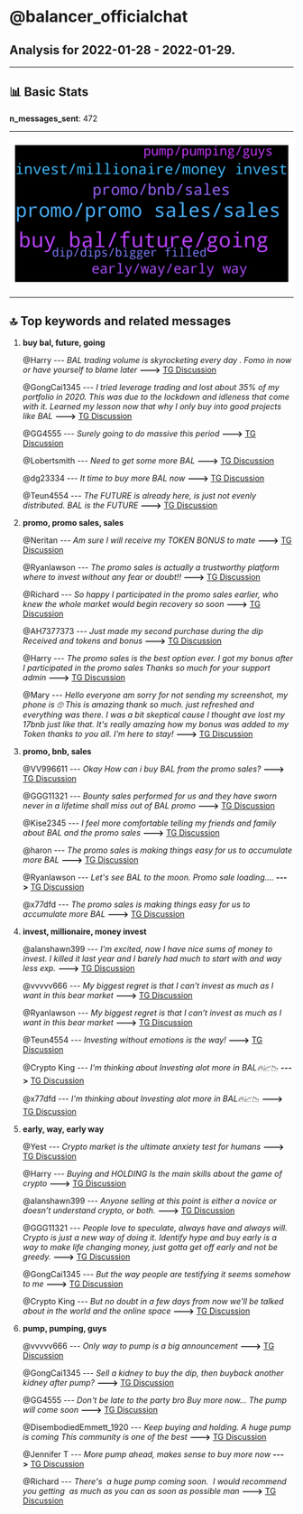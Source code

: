 # **@balancer_officialchat**
 ## Analysis for **2022-01-28** - **2022-01-29**.

---

## 📊 **Basic Stats**

**n_messages_sent**: 472

---
![wordcloud](balancer_officialchat_1Days_wordcloud.png)

---


## 🔝 **Top keywords and related messages**

1. **buy bal, future, going**

    @Harry --- *BAL trading volume is skyrocketing every day .  Fomo in now or have yourself to blame later* **--->** [TG Discussion](https://t.me/balancer_officialchat/27809)

    @GongCai1345 --- *I tried leverage trading and lost about 35% of my portfolio in 2020. This was due to the lockdown and idleness that come with it. Learned my lesson now that why I only buy into good projects like BAL* **--->** [TG Discussion](https://t.me/balancer_officialchat/27289)

    @GG4555 --- *Surely going to do massive this period* **--->** [TG Discussion](https://t.me/balancer_officialchat/27577)

    @Lobertsmith --- *Need to get some more BAL* **--->** [TG Discussion](https://t.me/balancer_officialchat/27474)

    @dg23334 --- *It time to buy more BAL now* **--->** [TG Discussion](https://t.me/balancer_officialchat/27427)

    @Teun4554 --- *The FUTURE is already here, is just not evenly distributed. BAL is the FUTURE* **--->** [TG Discussion](https://t.me/balancer_officialchat/27276)

2. **promo, promo sales, sales**

    @Neritan --- *Am sure I will receive my TOKEN BONUS to mate* **--->** [TG Discussion](https://t.me/balancer_officialchat/27374)

    @Ryanlawson --- *The promo sales is actually a trustworthy platform where to invest without any fear or doubt!!* **--->** [TG Discussion](https://t.me/balancer_officialchat/27682)

    @Richard --- *So happy I participated in the promo sales earlier, who knew the whole market would begin recovery so soon* **--->** [TG Discussion](https://t.me/balancer_officialchat/27640)

    @AH7377373 --- *Just made my second purchase during the dip Received and tokens and  bonus* **--->** [TG Discussion](https://t.me/balancer_officialchat/27279)

    @Harry --- *The promo sales is the best option ever. I got my bonus after I participated  in the promo sales Thanks so much for your support admin* **--->** [TG Discussion](https://t.me/balancer_officialchat/27647)

    @Mary --- *Hello everyone am sorry for not sending my screenshot, my phone is 🙄 This is amazing thank so much. just refreshed and everything was there. I was a bit skeptical cause I thought ave lost my 17bnb just like that. It's really amazing how my bonus was added to my Token thanks to you all. I'm here to stay!* **--->** [TG Discussion](https://t.me/balancer_officialchat/27335)

3. **promo, bnb, sales**

    @VV996611 --- *Okay How can i buy BAL from the promo sales?* **--->** [TG Discussion](https://t.me/balancer_officialchat/27621)

    @GGG11321 --- *Bounty sales performed for us and they have sworn never in a lifetime shall miss out of BAL promo* **--->** [TG Discussion](https://t.me/balancer_officialchat/27697)

    @Kise2345 --- *I feel more comfortable telling my friends and family about BAL and the promo sales* **--->** [TG Discussion](https://t.me/balancer_officialchat/27385)

    @haron --- *The promo sales is making things easy for us to accumulate more BAL* **--->** [TG Discussion](https://t.me/balancer_officialchat/27413)

    @Ryanlawson --- *Let's see BAL to the moon. Promo sale loading....* **--->** [TG Discussion](https://t.me/balancer_officialchat/27322)

    @x77dfd --- *The promo sales is making things easy for us to accumulate more BAL* **--->** [TG Discussion](https://t.me/balancer_officialchat/27362)

4. **invest, millionaire, money invest**

    @alanshawn399 --- *I'm excited, now I have nice sums of money to invest. I killed it last year and I barely had much to start with and way less exp.* **--->** [TG Discussion](https://t.me/balancer_officialchat/27297)

    @vvvvv666 --- *My biggest regret is that I can’t invest as much as I want in this bear market* **--->** [TG Discussion](https://t.me/balancer_officialchat/27210)

    @Ryanlawson --- *My biggest regret is that I can’t invest as much as I want in this bear market* **--->** [TG Discussion](https://t.me/balancer_officialchat/27231)

    @Teun4554 --- *Investing without emotions is the way!* **--->** [TG Discussion](https://t.me/balancer_officialchat/27766)

    @Crypto King --- *I'm thinking about Investing alot more in BAL🔥📈📉* **--->** [TG Discussion](https://t.me/balancer_officialchat/27380)

    @x77dfd --- *I'm thinking about Investing alot more in BAL🔥📈📉* **--->** [TG Discussion](https://t.me/balancer_officialchat/27420)

5. **early, way, early way**

    @Yest --- *Crypto market is the ultimate anxiety test for humans* **--->** [TG Discussion](https://t.me/balancer_officialchat/27825)

    @Harry --- *Buying and HOLDING Is the main skills about the game of crypto* **--->** [TG Discussion](https://t.me/balancer_officialchat/27248)

    @alanshawn399 --- *Anyone selling at this point is either a novice or doesn’t understand crypto, or both.* **--->** [TG Discussion](https://t.me/balancer_officialchat/27679)

    @GGG11321 --- *People love to speculate, always have and always will. Crypto is just a new way of doing it.  Identify hype and buy early is a way to make life changing money, just gotta get off early and not be greedy.* **--->** [TG Discussion](https://t.me/balancer_officialchat/27567)

    @GongCai1345 --- *But the way people are testifying it seems somehow to me* **--->** [TG Discussion](https://t.me/balancer_officialchat/27684)

    @Crypto King --- *But no doubt in a few days from now we'll be talked about in the world and the online space* **--->** [TG Discussion](https://t.me/balancer_officialchat/27656)

6. **pump, pumping, guys**

    @vvvvv666 --- *Only way to pump is a big announcement* **--->** [TG Discussion](https://t.me/balancer_officialchat/27710)

    @GongCai1345 --- *Sell a kidney to buy the dip, then buyback another kidney after pump?* **--->** [TG Discussion](https://t.me/balancer_officialchat/27310)

    @GG4555 --- *Don't be late to the party bro Buy more  now... The pump will come soon* **--->** [TG Discussion](https://t.me/balancer_officialchat/27750)

    @DisembodiedEmmett_1920 --- *Keep buying and holding. A huge pump is coming This community is one of the best* **--->** [TG Discussion](https://t.me/balancer_officialchat/27699)

    @Jennifer T --- *More pump ahead, makes sense to buy more now* **--->** [TG Discussion](https://t.me/balancer_officialchat/27382)

    @Richard --- *There's  a huge pump coming soon.  I would recommend you getting  as much as you can as soon as possible man* **--->** [TG Discussion](https://t.me/balancer_officialchat/27519)


